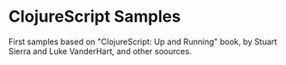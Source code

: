 # ClojureScript Samples

First samples based on "ClojureScript: Up and Running" book, by Stuart Sierra and Luke VanderHart, and other soources.

